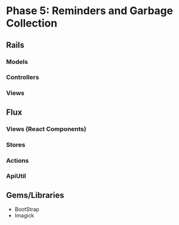 # Phase 5: Reminders and Garbage Collection

## Rails
### Models
### Controllers
### Views

## Flux
### Views (React Components)
### Stores
### Actions
### ApiUtil
## Gems/Libraries
* BootStrap
* Imagick
